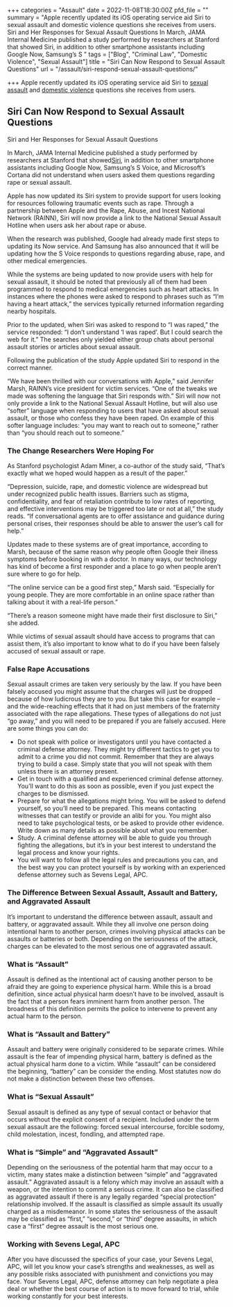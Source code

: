 +++
categories = "Assault"
date = 2022-11-08T18:30:00Z
pfd_file = ""
summary = "Apple recently updated its iOS operating service aid Siri to sexual assault and domestic violence questions she receives from users. Siri and Her Responses for Sexual Assault Questions In March, JAMA Internal Medicine published a study performed by researchers at Stanford that showed Siri, in addition to other smartphone assistants including Google Now, Samsung’s S "
tags = ["Blog", "Criminal Law", "Domestic Violence", "Sexual Assault"]
title = "Siri Can Now Respond to Sexual Assault Questions"
url = "/assault/siri-respond-sexual-assault-questions/"

+++
Apple recently updated its iOS operating service aid Siri to [sexual assault](https://www.sevenslegal.com/) and [domestic violence](https://www.sevenslegal.com/) questions she receives from users.

## Siri Can Now Respond to Sexual Assault Questions

Siri and Her Responses for Sexual Assault Questions

In March, JAMA Internal Medicine published a study performed by researchers at Stanford that showed[Siri](https://www.sevenslegal.com/), in addition to other smartphone assistants including Google Now, Samsung’s S Voice, and Microsoft’s Cortana did not understand when users asked them questions regarding rape or sexual assault.

Apple has now updated its Siri system to provide support for users looking for resources following traumatic events such as rape. Through a partnership between Apple and the Rape, Abuse, and Incest National Network (RAINN), Siri will now provide a link to the National Sexual Assault Hotline when users ask her about rape or abuse.

When the research was published, Google had already made first steps to updating its Now service. And Samsung has also announced that it will be updating how the S Voice responds to questions regarding abuse, rape, and other medical emergencies.

While the systems are being updated to now provide users with help for sexual assault, it should be noted that previously all of them had been programmed to respond to medical emergencies such as heart attacks. In instances where the phones were asked to respond to phrases such as “I’m having a heart attack,” the services typically returned information regarding nearby hospitals.

Prior to the updated, when Siri was asked to respond to “I was raped,” the service responded: “I don’t understand ‘I was raped’. But I could search the web for it.” The searches only yielded either group chats about personal assault stories or articles about sexual assault.

Following the publication of the study Apple updated Siri to respond in the correct manner.

“We have been thrilled with our conversations with Apple,” said Jennifer Marsh, RAINN’s vice president for victim services. “One of the tweaks we made was softening the language that Siri responds with.” Siri will now not only provide a link to the National Sexual Assault Hotline, but will also use “softer” language when responding to users that have asked about sexual assault, or those who confess they have been raped. On example of this softer language includes: “you may want to reach out to someone,” rather than “you should reach out to someone.”

### The Change Researchers Were Hoping For

As Stanford psychologist Adam Miner, a co-author of the study said, “That’s exactly what we hoped would happen as a result of the paper.”

“Depression, suicide, rape, and domestic violence are widespread but under recognized public health issues. Barriers such as stigma, confidentiality, and fear of retaliation contribute to low rates of reporting, and effective interventions may be triggered too late or not at all,” the study reads. “If conversational agents are to offer assistance and guidance during personal crises, their responses should be able to answer the user’s call for help.”

Updates made to these systems are of great importance, according to Marsh, because of the same reason why people often Google their illness symptoms before booking in with a doctor. In many ways, our technology has kind of become a first responder and a place to go when people aren’t sure where to go for help.

“The online service can be a good first step,” Marsh said. “Especially for young people. They are more comfortable in an online space rather than talking about it with a real-life person.”

“There’s a reason someone might have made their first disclosure to Siri,” she added.

While victims of sexual assault should have access to programs that can assist them, it’s also important to know what to do if you have been falsely accused of sexual assault or rape.

### False Rape Accusations

Sexual assault crimes are taken very seriously by the law. If you have been falsely accused you might assume that the charges will just be dropped because of how ludicrous they are to you. But take this case for example – and the wide-reaching effects that it had on just members of the fraternity associated with the rape allegations. These types of allegations do not just “go away,” and you will need to be prepared if you are falsely accused. Here are some things you can do:

* Do not speak with police or investigators until you have contacted a criminal defense attorney. They might try different tactics to get you to admit to a crime you did not commit. Remember that they are always trying to build a case. Simply state that you will not speak with them unless there is an attorney present.
* Get in touch with a qualified and experienced criminal defense attorney. You’ll want to do this as soon as possible, even if you just expect the charges to be dismissed.
* Prepare for what the allegations might bring. You will be asked to defend yourself, so you’ll need to be prepared. This means contacting witnesses that can testify or provide an alibi for you. You might also need to take psychological tests, or be asked to provide other evidence. Write down as many details as possible about what you remember.
* Study. A criminal defense attorney will be able to guide you through fighting the allegations, but it’s in your best interest to understand the legal process and know your rights.
* You will want to follow all the legal rules and precautions you can, and the best way you can protect yourself is by working with an experienced defense attorney such as Sevens Legal, APC.

### The Difference Between Sexual Assault, Assault and Battery, and Aggravated Assault

It’s important to understand the difference between assault, assault and battery, or aggravated assault. While they all involve one person doing intentional harm to another person, crimes involving physical attacks can be assaults or batteries or both. Depending on the seriousness of the attack, charges can be elevated to the most serious one of aggravated assault.

### What is “Assault”

Assault is defined as the intentional act of causing another person to be afraid they are going to experience physical harm. While this is a broad definition, since actual physical harm doesn’t have to be involved, assault is the fact that a person fears imminent harm from another person. The broadness of this definition permits the police to intervene to prevent any actual harm to the person.

### What is “Assault and Battery”

Assault and battery were originally considered to be separate crimes. While assault is the fear of impending physical harm, battery is defined as the actual physical harm done to a victim. While “assault” can be considered the beginning, “battery” can be consider the ending. Most statutes now do not make a distinction between these two offenses.

### What is “Sexual Assault”

Sexual assault is defined as any type of sexual contact or behavior that occurs without the explicit consent of a recipient. Included under the term sexual assault are the following: forced sexual intercourse, forcible sodomy, child molestation, incest, fondling, and attempted rape.

### What is “Simple” and “Aggravated Assault”

Depending on the seriousness of the potential harm that may occur to a victim, many states make a distinction between “simple” and “aggravated assault.” Aggravated assault is a felony which may involve an assault with a weapon, or the intention to commit a serious crime. It can also be classified as aggravated assault if there is any legally regarded “special protection” relationship involved. If the assault is classified as simple assault its usually charged as a misdemeanor. In some states the seriousness of the assault may be classified as “first,” “second,” or “third” degree assaults, in which case a “first” degree assault is the most serious one.

### Working with Sevens Legal, APC

After you have discussed the specifics of your case, your Sevens Legal, APC, will let you know your case’s strengths and weaknesses, as well as any possible risks associated with punishment and convictions you may face. Your Sevens Legal, APC, defense attorney can help negotiate a plea deal or whether the best course of action is to move forward to trial, while working constantly for your best interests.